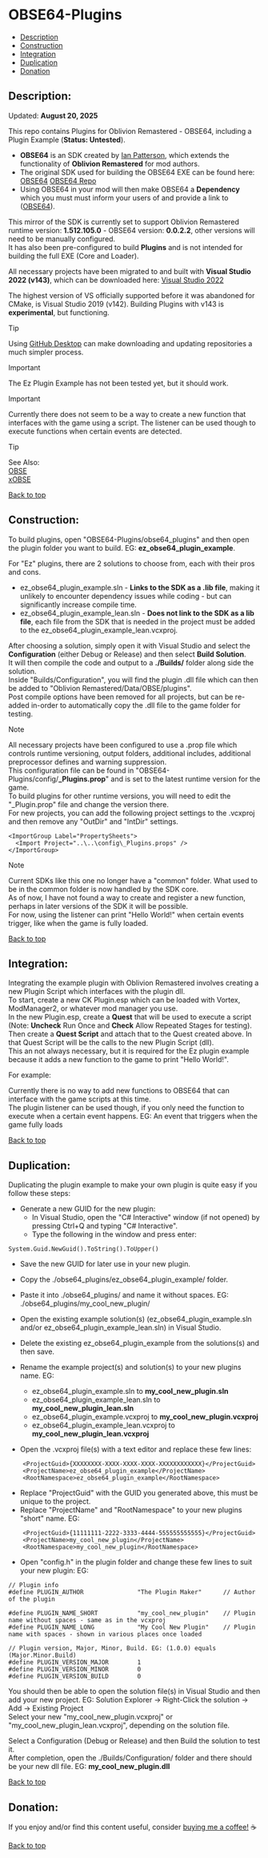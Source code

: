 # OBSE64-Plugins  
  
 * [Description](#description)  
 * [Construction](#construction)  
 * [Integration](#integration)  
 * [Duplication](#duplication)  
 * [Donation](#donation)  
  
## Description:  
  
Updated: **August 20, 2025**  
  
This repo contains Plugins for Oblivion Remastered - OBSE64, including a Plugin Example (**Status: Untested**).  
  
 * **OBSE64** is an SDK created by [Ian Patterson](https://github.com/ianpatt), which extends the functionality of **Oblivion Remastered** for mod authors.  
 * The original SDK used for building the OBSE64 EXE can be found here: [OBSE64](https://www.nexusmods.com/oblivionremastered/mods/282) [OBSE64 Repo](https://github.com/ianpatt/obse64)  
 * Using OBSE64 in your mod will then make OBSE64 a **Dependency** which you must must inform your users of and provide a link to ([OBSE64](https://www.nexusmods.com/oblivionremastered/mods/282)).  
  
This mirror of the SDK is currently set to support Oblivion Remastered runtime version: **1.512.105.0** - OBSE64 version: **0.0.2.2**, other versions will need to be manually configured.  
It has also been pre-configured to build **Plugins** and is not intended for building the full EXE (Core and Loader).  
  
All necessary projects have been migrated to and built with **Visual Studio 2022 (v143)**, which can be downloaded here: [Visual Studio 2022](https://visualstudio.microsoft.com/downloads/)  
  
The highest version of VS officially supported before it was abandoned for CMake, is Visual Studio 2019 (v142). Building Plugins with v143 is **experimental**, but functioning.  
> [!TIP]  
> Using [GitHub Desktop](https://desktop.github.com/download/) can make downloading and updating repositories a much simpler process.
  
> [!IMPORTANT]  
> The Ez Plugin Example has not been tested yet, but it should work.
  
> [!IMPORTANT]  
> Currently there does not seem to be a way to create a new function that interfaces with the game using a script. The listener can be used though to execute functions when certain events are detected.

  
> [!TIP]  
> See Also:  
> [OBSE](https://github.com/Ez0n3/OBSE-Plugins)  
> [xOBSE](https://github.com/Ez0n3/xOBSE-Plugins)  

  
[Back to top](#obse64-plugins)  
  
## Construction:  
  
To build plugins, open "OBSE64-Plugins/obse64_plugins" and then open the plugin folder you want to build. EG: **ez_obse64_plugin_example**.  
  
For "Ez" plugins, there are 2 solutions to choose from, each with their pros and cons.  
  * ez_obse64_plugin_example.sln - **Links to the SDK as a .lib file**, making it unlikely to encounter dependency issues while coding - but can significantly increase compile time.
  * ez_obse64_plugin_example_lean.sln - **Does not link to the SDK as a lib file**, each file from the SDK that is needed in the project must be added to the ez_obse64_plugin_example_lean.vcxproj.  
  
After choosing a solution, simply open it with Visual Studio and select the **Configuration** (either Debug or Release) and then select **Build Solution**.  
It will then compile the code and output to a **./Builds/** folder along side the solution.  
Inside "Builds/Configuration", you will find the plugin .dll file which can then be added to "Oblivion Remastered/Data/OBSE/plugins".  
Post compile options have been removed for all projects, but can be re-added in-order to automatically copy the .dll file to the game folder for testing.  
  
> [!NOTE]  
> All necessary projects have been configured to use a .prop file which controls runtime versioning, output folders, additional includes, additional preprocessor defines and warning suppression.  
> This configuration file can be found in "OBSE64-Plugins/config/**_Plugins.prop**" and is set to the latest runtime version for the game.  
> To build plugins for other runtime versions, you will need to edit the "_Plugin.prop" file and change the version there.  
> For new projects, you can add the following project settings to the .vcxproj and then remove any "OutDir" and "IntDir" settings.  
```
<ImportGroup Label="PropertySheets">  
  <Import Project="..\..\config\_Plugins.props" />  
</ImportGroup>  
```
  
> [!NOTE]
> Current SDKs like this one no longer have a "common" folder. What used to be in the common folder is now handled by the SDK core.  
> As of now, I have not found a way to create and register a new function, perhaps in later versions of the SDK it will be possible.  
> For now, using the listener can print "Hello World!" when certain events trigger, like when the game is fully loaded.
  
[Back to top](#obse64-plugins)  
  
## Integration:  
  
Integrating the example plugin with Oblivion Remastered involves creating a new Plugin Script which interfaces with the plugin dll.  
To start, create a new CK Plugin.esp which can be loaded with Vortex, ModManager2, or whatever mod manager you use.  
In the new Plugin.esp, create a **Quest** that will be used to execute a script (Note: **Uncheck** Run Once and **Check** Allow Repeated Stages for testing).  
Then create a **Quest Script** and attach that to the Quest created above. In that Quest Script will be the calls to the new Plugin Script (dll).  
This an not always necessary, but it is required for the Ez plugin example because it adds a new function to the game to print "Hello World!".  
  
For example:  

Currently there is no way to add new functions to OBSE64 that can interface with the game scripts at this time.  
The plugin listener can be used though, if you only need the function to execute when a certain event happens. EG: An event that triggers when the game fully loads
  
[Back to top](#obse64-plugins)  
  
## Duplication:  
  
Duplicating the plugin example to make your own plugin is quite easy if you follow these steps:  
 * Generate a new GUID for the new plugin:  
   * In Visual Studio, open the "C# Interactive" window (if not opened) by pressing Ctrl+Q and typing "C# Interactive".  
   * Type the following in the window and press enter:  
```
System.Guid.NewGuid().ToString().ToUpper()  
```
  
 * Save the new GUID for later use in your new plugin.  
 * Copy the ./obse64_plugins/ez_obse64_plugin_example/ folder.  
 * Paste it into ./obse64_plugins/ and name it without spaces. EG: ./obse64_plugins/my_cool_new_plugin/  
 * Open the existing example solution(s) (ez_obse64_plugin_example.sln and/or ez_obse64_plugin_example_lean.sln) in Visual Studio.  
 * Delete the existing ez_obse64_plugin_example from the solutions(s) and then save.  
 * Rename the example project(s) and solution(s) to your new plugins name. EG:  
   * ez_obse64_plugin_example.sln to **my_cool_new_plugin.sln**  
   * ez_obse64_plugin_example_lean.sln to **my_cool_new_plugin_lean.sln**  
   * ez_obse64_plugin_example.vcxproj to **my_cool_new_plugin.vcxproj**  
   * ez_obse64_plugin_example_lean.vcxproj to **my_cool_new_plugin_lean.vcxproj**  
  
 * Open the .vcxproj file(s) with a text editor and replace these few lines:  
```
    <ProjectGuid>{XXXXXXXX-XXXX-XXXX-XXXX-XXXXXXXXXXXX}</ProjectGuid>  
    <ProjectName>ez_obse64_plugin_example</ProjectName>  
    <RootNamespace>ez_obse64_plugin_example</RootNamespace>  
```
 * Replace "ProjectGuid" with the GUID you generated above, this must be unique to the project.  
 * Replace "ProjectName" and "RootNamespace" to your new plugins "short" name. EG:  
```
    <ProjectGuid>{11111111-2222-3333-4444-555555555555}</ProjectGuid>  
    <ProjectName>my_cool_new_plugin</ProjectName>  
    <RootNamespace>my_cool_new_plugin</RootNamespace>  
```
  
 * Open "config.h" in the plugin folder and change these few lines to suit your new plugin: EG:  
```
// Plugin info  
#define PLUGIN_AUTHOR				"The Plugin Maker"		// Author of the plugin  
  
#define PLUGIN_NAME_SHORT			"my_cool_new_plugin"	// Plugin name without spaces - same as in the vcxproj  
#define PLUGIN_NAME_LONG			"My Cool New Plugin"	// Plugin name with spaces - shown in various places once loaded  
  
// Plugin version, Major, Minor, Build. EG: (1.0.0) equals (Major.Minor.Build)  
#define PLUGIN_VERSION_MAJOR		1  
#define PLUGIN_VERSION_MINOR		0  
#define PLUGIN_VERSION_BUILD		0  
```
  
You should then be able to open the solution file(s) in Visual Studio and then add your new project. EG: Solution Explorer -> Right-Click the solution -> Add -> Existing Project  
Select your new "my_cool_new_plugin.vcxproj" or "my_cool_new_plugin_lean.vcxproj", depending on the solution file.  
  
Select a Configuration (Debug or Release) and then Build the solution to test it.  
After completion, open the ./Builds/Configuration/ folder and there should be your new dll file. EG: **my_cool_new_plugin.dll**  
  
[Back to top](#obse64-plugins)  
  
## Donation:  
  
If you enjoy and/or find this content useful, consider [buying me a coffee!](https://www.paypal.com/donate/?hosted_button_id=757K44LRCMVRW) :coffee:  
  
[Back to top](#obse64-plugins)


